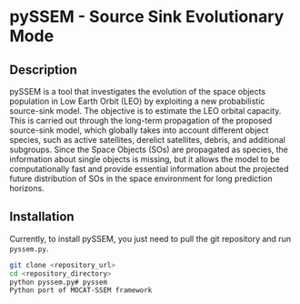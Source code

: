 # pySSEM - Source Sink Evolutionary Mode

## Description

pySSEM is a tool that investigates the evolution of the space objects population in Low Earth Orbit (LEO) by exploiting a new probabilistic source-sink model. The objective is to estimate the LEO orbital capacity. This is carried out through the long-term propagation of the proposed source-sink model, which globally takes into account different object species, such as active satellites, derelict satellites, debris, and additional subgroups. Since the Space Objects (SOs) are propagated as species, the information about single objects is missing, but it allows the model to be computationally fast and provide essential information about the projected future distribution of SOs in the space environment for long prediction horizons.

## Installation

Currently, to install pySSEM, you just need to pull the git repository and run `pyssem.py`.

```bash
git clone <repository_url>
cd <repository_directory>
python pyssem.py# pyssem
Python port of MOCAT-SSEM framework
